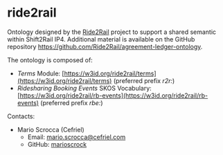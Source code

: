 ride2rail
===

Ontology designed  by the [Ride2Rail](https://ride2rail.eu/) project to support a shared semantic within Shift2Rail IP4. Additional material is available on the GitHub repository https://github.com/Ride2Rail/agreement-ledger-ontology.

The ontology is composed of:
- *Terms* Module: [https://w3id.org/ride2rail/terms](https://w3id.org/ride2rail/terms) (preferred prefix _r2r:_)
- *Ridesharing Booking Events* SKOS Vocabulary: [https://w3id.org/ride2rail/rb-events](https://w3id.org/ride2rail/rb-events) (preferred prefix _rbe:_)

Contacts: 
* Mario Scrocca (Cefriel)
  * Email: [mario.scrocca@cefriel.com](mailto:mario.scrocca@cefriel.com)
  * GitHub: [marioscrock](https://github.com/marioscrock)
